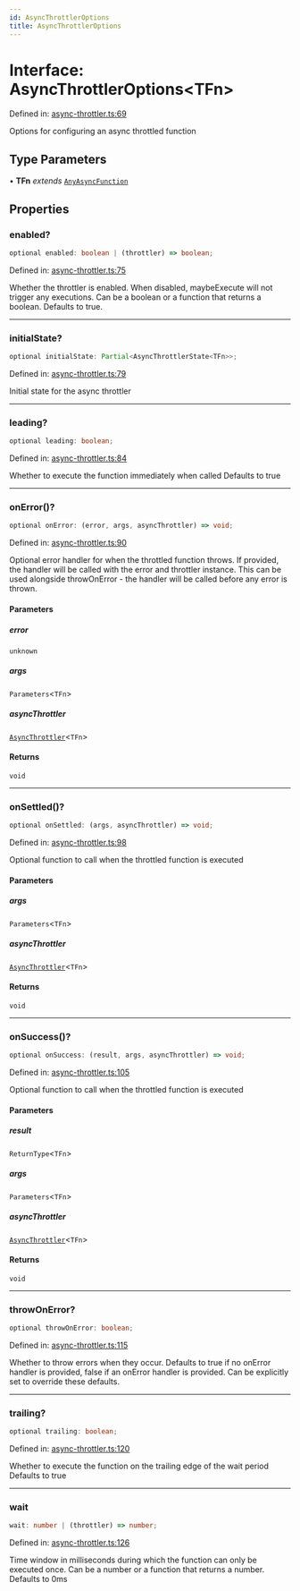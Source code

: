 ```yaml
---
id: AsyncThrottlerOptions
title: AsyncThrottlerOptions
---
```


<!-- DO NOT EDIT: this page is autogenerated from the type comments -->

# Interface: AsyncThrottlerOptions\<TFn\>

Defined in: [async-throttler.ts:69](https://github.com/TanStack/pacer/blob/main/packages/pacer/src/async-throttler.ts#L69)

Options for configuring an async throttled function

## Type Parameters

• **TFn** *extends* [`AnyAsyncFunction`](../../type-aliases/anyasyncfunction.md)

## Properties

### enabled?

```ts
optional enabled: boolean | (throttler) => boolean;
```

Defined in: [async-throttler.ts:75](https://github.com/TanStack/pacer/blob/main/packages/pacer/src/async-throttler.ts#L75)

Whether the throttler is enabled. When disabled, maybeExecute will not trigger any executions.
Can be a boolean or a function that returns a boolean.
Defaults to true.

***

### initialState?

```ts
optional initialState: Partial<AsyncThrottlerState<TFn>>;
```

Defined in: [async-throttler.ts:79](https://github.com/TanStack/pacer/blob/main/packages/pacer/src/async-throttler.ts#L79)

Initial state for the async throttler

***

### leading?

```ts
optional leading: boolean;
```

Defined in: [async-throttler.ts:84](https://github.com/TanStack/pacer/blob/main/packages/pacer/src/async-throttler.ts#L84)

Whether to execute the function immediately when called
Defaults to true

***

### onError()?

```ts
optional onError: (error, args, asyncThrottler) => void;
```

Defined in: [async-throttler.ts:90](https://github.com/TanStack/pacer/blob/main/packages/pacer/src/async-throttler.ts#L90)

Optional error handler for when the throttled function throws.
If provided, the handler will be called with the error and throttler instance.
This can be used alongside throwOnError - the handler will be called before any error is thrown.

#### Parameters

##### error

`unknown`

##### args

`Parameters`\<`TFn`\>

##### asyncThrottler

[`AsyncThrottler`](../../classes/asyncthrottler.md)\<`TFn`\>

#### Returns

`void`

***

### onSettled()?

```ts
optional onSettled: (args, asyncThrottler) => void;
```

Defined in: [async-throttler.ts:98](https://github.com/TanStack/pacer/blob/main/packages/pacer/src/async-throttler.ts#L98)

Optional function to call when the throttled function is executed

#### Parameters

##### args

`Parameters`\<`TFn`\>

##### asyncThrottler

[`AsyncThrottler`](../../classes/asyncthrottler.md)\<`TFn`\>

#### Returns

`void`

***

### onSuccess()?

```ts
optional onSuccess: (result, args, asyncThrottler) => void;
```

Defined in: [async-throttler.ts:105](https://github.com/TanStack/pacer/blob/main/packages/pacer/src/async-throttler.ts#L105)

Optional function to call when the throttled function is executed

#### Parameters

##### result

`ReturnType`\<`TFn`\>

##### args

`Parameters`\<`TFn`\>

##### asyncThrottler

[`AsyncThrottler`](../../classes/asyncthrottler.md)\<`TFn`\>

#### Returns

`void`

***

### throwOnError?

```ts
optional throwOnError: boolean;
```

Defined in: [async-throttler.ts:115](https://github.com/TanStack/pacer/blob/main/packages/pacer/src/async-throttler.ts#L115)

Whether to throw errors when they occur.
Defaults to true if no onError handler is provided, false if an onError handler is provided.
Can be explicitly set to override these defaults.

***

### trailing?

```ts
optional trailing: boolean;
```

Defined in: [async-throttler.ts:120](https://github.com/TanStack/pacer/blob/main/packages/pacer/src/async-throttler.ts#L120)

Whether to execute the function on the trailing edge of the wait period
Defaults to true

***

### wait

```ts
wait: number | (throttler) => number;
```

Defined in: [async-throttler.ts:126](https://github.com/TanStack/pacer/blob/main/packages/pacer/src/async-throttler.ts#L126)

Time window in milliseconds during which the function can only be executed once.
Can be a number or a function that returns a number.
Defaults to 0ms
